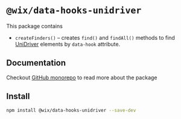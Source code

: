 # `@wix/data-hooks-unidriver`

This package contains
* `createFinders()` – creates `find()` and `findAll()` methods to find [UniDriver](https://github.com/wix-incubator/unidriver) elements by `data-hook` attribute.

## Documentation

Checkout [GitHub monorepo](https://github.com/wix/data-hooks) to read more about the package

## Install

```bash
npm install @wix/data-hooks-unidriver --save-dev
```
